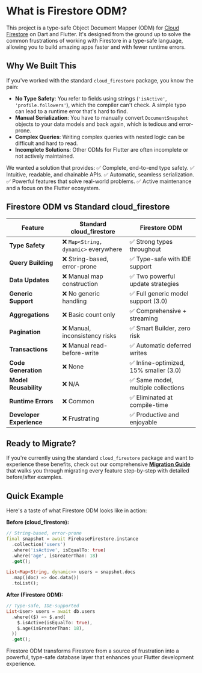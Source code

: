 # What is Firestore ODM?

This project is a type-safe Object Document Mapper (ODM) for [Cloud Firestore](https://firebase.google.com/docs/firestore) on Dart and Flutter. It's designed from the ground up to solve the common frustrations of working with Firestore in a type-safe language, allowing you to build amazing apps faster and with fewer runtime errors.

## Why We Built This

If you've worked with the standard `cloud_firestore` package, you know the pain:

-   **No Type Safety**: You refer to fields using strings (`'isActive'`, `'profile.followers'`), which the compiler can't check. A simple typo can lead to a runtime error that's hard to find.
-   **Manual Serialization**: You have to manually convert `DocumentSnapshot` objects to your data models and back again, which is tedious and error-prone.
-   **Complex Queries**: Writing complex queries with nested logic can be difficult and hard to read.
-   **Incomplete Solutions**: Other ODMs for Flutter are often incomplete or not actively maintained.

We wanted a solution that provides:
✅ Complete, end-to-end type safety.
✅ Intuitive, readable, and chainable APIs.
✅ Automatic, seamless serialization.
✅ Powerful features that solve real-world problems.
✅ Active maintenance and a focus on the Flutter ecosystem.

## Firestore ODM vs Standard cloud_firestore

| Feature | Standard cloud_firestore | Firestore ODM |
|---------|-------------------------|---------------|
| **Type Safety** | ❌ `Map<String, dynamic>` everywhere | ✅ Strong types throughout |
| **Query Building** | ❌ String-based, error-prone | ✅ Type-safe with IDE support |
| **Data Updates** | ❌ Manual map construction | ✅ Two powerful update strategies |
| **Generic Support** | ❌ No generic handling | ✅ Full generic model support (3.0) |
| **Aggregations** | ❌ Basic count only | ✅ Comprehensive + streaming |
| **Pagination** | ❌ Manual, inconsistency risks | ✅ Smart Builder, zero risk |
| **Transactions** | ❌ Manual read-before-write | ✅ Automatic deferred writes |
| **Code Generation** | ❌ None | ✅ Inline-optimized, 15% smaller (3.0) |
| **Model Reusability** | ❌ N/A | ✅ Same model, multiple collections |
| **Runtime Errors** | ❌ Common | ✅ Eliminated at compile-time |
| **Developer Experience** | ❌ Frustrating | ✅ Productive and enjoyable |

## Ready to Migrate?

If you're currently using the standard `cloud_firestore` package and want to experience these benefits, check out our comprehensive **[Migration Guide](/guide/migration-guide)** that walks you through migrating every feature step-by-step with detailed before/after examples.

## Quick Example

Here's a taste of what Firestore ODM looks like in action:

**Before (cloud_firestore):**
```dart
// String-based, error-prone
final snapshot = await FirebaseFirestore.instance
  .collection('users')
  .where('isActive', isEqualTo: true)
  .where('age', isGreaterThan: 18)
  .get();

List<Map<String, dynamic>> users = snapshot.docs
  .map((doc) => doc.data())
  .toList();
```

**After (Firestore ODM):**
```dart
// Type-safe, IDE-supported
List<User> users = await db.users
  .where(($) => $.and(
    $.isActive(isEqualTo: true),
    $.age(isGreaterThan: 18),
  ))
  .get();
```

Firestore ODM transforms Firestore from a source of frustration into a powerful, type-safe database layer that enhances your Flutter development experience.